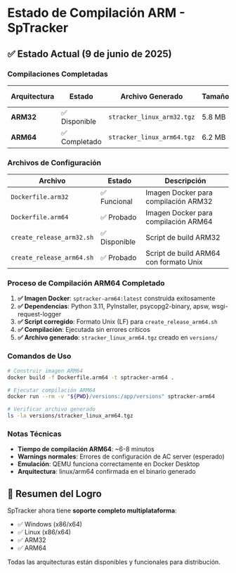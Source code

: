 # Estado de Compilación ARM - SpTracker

## ✅ Estado Actual (9 de junio de 2025)

### Compilaciones Completadas

| Arquitectura | Estado | Archivo Generado | Tamaño | Fecha Completado |
|--------------|--------|------------------|--------|------------------|
| **ARM32** | ✅ Disponible | `stracker_linux_arm32.tgz` | 5.8 MB | Previamente |
| **ARM64** | ✅ Completado | `stracker_linux_arm64.tgz` | 6.2 MB | 9 de junio de 2025 |

### Archivos de Configuración

| Archivo | Estado | Descripción |
|---------|--------|-------------|
| `Dockerfile.arm32` | ✅ Funcional | Imagen Docker para compilación ARM32 |
| `Dockerfile.arm64` | ✅ Probado | Imagen Docker para compilación ARM64 |
| `create_release_arm32.sh` | ✅ Disponible | Script de build ARM32 |
| `create_release_arm64.sh` | ✅ Probado | Script de build ARM64 con formato Unix |

### Proceso de Compilación ARM64 Completado

1. **✅ Imagen Docker**: `sptracker-arm64:latest` construida exitosamente
2. **✅ Dependencias**: Python 3.11, PyInstaller, psycopg2-binary, apsw, wsgi-request-logger
3. **✅ Script corregido**: Formato Unix (LF) para `create_release_arm64.sh`
4. **✅ Compilación**: Ejecutada sin errores críticos
5. **✅ Archivo generado**: `stracker_linux_arm64.tgz` creado en `versions/`

### Comandos de Uso

```bash
# Construir imagen ARM64
docker build -f Dockerfile.arm64 -t sptracker-arm64 .

# Ejecutar compilación ARM64
docker run --rm -v "${PWD}/versions:/app/versions" sptracker-arm64

# Verificar archivo generado
ls -la versions/stracker_linux_arm64.tgz
```

### Notas Técnicas

- **Tiempo de compilación ARM64**: ~6-8 minutos
- **Warnings normales**: Errores de configuración de AC server (esperado)
- **Emulación**: QEMU funciona correctamente en Docker Desktop
- **Arquitectura**: linux/arm64 confirmada en el binario generado

## 🎯 Resumen del Logro

SpTracker ahora tiene **soporte completo multiplataforma**:
- ✅ Windows (x86/x64)
- ✅ Linux (x86/x64) 
- ✅ ARM32
- ✅ ARM64

Todas las arquitecturas están disponibles y funcionales para distribución.
